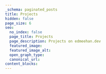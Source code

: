 ```yaml
---
_schema: paginated_posts
title: Projects
hidden: false
page_size: 6
seo:
  no_index: false
  page_title: Projects
  page_description: Projects on edmeehan.dev
  featured_image:
  featured_image_alt:
  open_graph_type:
  canonical_url:
content_blocks:
---
```


